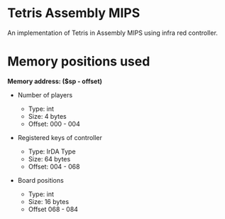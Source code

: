 # Tetris Assembly MIPS
An implementation of Tetris in Assembly MIPS using infra red controller.

# Memory positions used
  **Memory address: ($sp - offset)**
  
* Number of players
    * Type: int
    * Size: 4 bytes
    * Offset: 000 - 004
    
* Registered keys of controller
    * Type: IrDA Type
    * Size: 64 bytes
    * Offset: 004 - 068

* Board positions
    * Type: int
    * Size: 16 bytes
    * Offset 068 - 084
